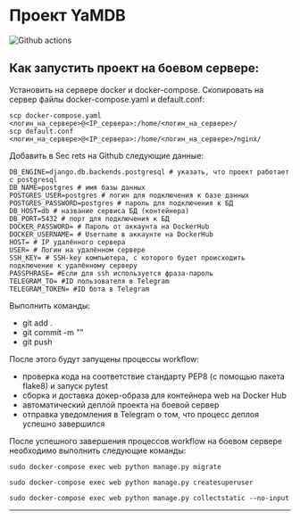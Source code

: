 # Проект YaMDB
![Github actions](https://github.com/vikomsk/yamdb_final/actions/workflows/yamdb_workflow.yml/badge.svg)

## Как запустить проект на боевом сервере:

Установить на сервере docker и docker-compose.
Скопировать на сервер файлы docker-compose.yaml и default.conf:
```
scp docker-compose.yaml <логин_на_сервере>@<IP_сервера>:/home/<логин_на_сервере>/
scp default.conf <логин_на_сервере>@<IP_сервера>:/home/<логин_на_сервере>/nginx/
```

Добавить в Sec rets на Github следующие данные:
```
DB_ENGINE=django.db.backends.postgresql # указать, что проект работает с postgresql
DB_NAME=postgres # имя базы данных
POSTGRES_USER=postgres # логин для подключения к базе данных
POSTGRES_PASSWORD=postgres # пароль для подключения к БД
DB_HOST=db # название сервиса БД (контейнера) 
DB_PORT=5432 # порт для подключения к БД
DOCKER_PASSWORD= # Пароль от аккаунта на DockerHub
DOCKER_USERNAME= # Username в аккаунте на DockerHub
HOST= # IP удалённого сервера
USER= # Логин на удалённом сервере
SSH_KEY= # SSH-key компьютера, с которого будет происходить подключение к удалённому серверу
PASSPHRASE= #Если для ssh используется фраза-пароль
TELEGRAM_TO= #ID пользователя в Telegram
TELEGRAM_TOKEN= #ID бота в Telegram
```


Выполнить команды:
* git add .
* git commit -m "<commit>"
* git push

После этого будут запущены процессы workflow:
* проверка кода на соответствие стандарту PEP8 (с помощью пакета flake8) и запуск pytest
* сборка и доставка докер-образа для контейнера web на Docker Hub
* автоматический деплой проекта на боевой сервер
* отправка уведомления в Telegram о том, что процесс деплоя успешно завершился

После успешного завершения процессов workflow на боевом сервере необходимо выполнить следующие команды:
```
sudo docker-compose exec web python manage.py migrate
```
```
sudo docker-compose exec web python manage.py createsuperuser
```
```
sudo docker-compose exec web python manage.py collectstatic --no-input 
```
----